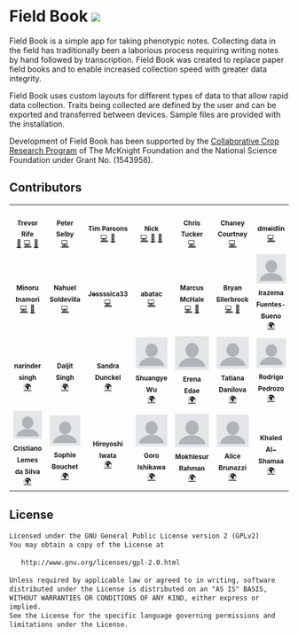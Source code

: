 # Field Book <a href="https://play.google.com/store/apps/details?id=com.fieldbook.tracker"><img src="https://play.google.com/intl/en_us/badges/images/generic/en-play-badge.png" height="50"></a>

Field Book is a simple app for taking phenotypic notes. Collecting data in the field has traditionally been a laborious process requiring writing notes by hand followed by transcription. Field Book was created to replace paper field books and to enable increased collection speed with greater data integrity.

Field Book uses custom layouts for different types of data to that allow rapid data collection. Traits being collected are defined by the user and can be exported and transferred between devices. Sample files are provided with the installation.

Development of Field Book has been supported by the [Collaborative Crop Research Program][1] of The McKnight Foundation and the National Science Foundation under Grant No. (1543958).

## Contributors
<!-- ALL-CONTRIBUTORS-LIST:START - Do not remove or modify this section -->
<!-- prettier-ignore-start -->
<!-- markdownlint-disable -->
<table>
  <tr>
    <td align="center"><a href="https://github.com/trife"><img src="https://avatars.githubusercontent.com/u/1869534?v=4?s=100" width="100px;" alt=""/><br /><sub><b>Trevor Rife</b></sub></a><br /><a href="#projectManagement-trife" title="Project Management">📆</a> <a href="https://github.com/PhenoApps/Field-Book/commits?author=trife" title="Code">💻</a> <a href="#design-trife" title="Design">🎨</a></td>
    <td align="center"><a href="https://github.com/BrapiCoordinatorSelby"><img src="https://avatars.githubusercontent.com/u/32845555?v=4?s=100" width="100px;" alt=""/><br /><sub><b>Peter Selby</b></sub></a><br /><a href="https://github.com/PhenoApps/Field-Book/commits?author=BrapiCoordinatorSelby" title="Code">💻</a></td>
    <td align="center"><a href="https://github.com/timparsons"><img src="https://avatars.githubusercontent.com/u/3004635?v=4?s=100" width="100px;" alt=""/><br /><sub><b>Tim Parsons</b></sub></a><br /><a href="https://github.com/PhenoApps/Field-Book/commits?author=timparsons" title="Code">💻</a> <a href="https://github.com/PhenoApps/Field-Book/pulls?q=is%3Apr+reviewed-by%3Atimparsons" title="Reviewed Pull Requests">👀</a></td>
    <td align="center"><a href="https://github.com/nickpalladino"><img src="https://avatars.githubusercontent.com/u/53413353?v=4?s=100" width="100px;" alt=""/><br /><sub><b>Nick</b></sub></a><br /><a href="https://github.com/PhenoApps/Field-Book/commits?author=nickpalladino" title="Code">💻</a> <a href="https://github.com/PhenoApps/Field-Book/pulls?q=is%3Apr+reviewed-by%3Anickpalladino" title="Reviewed Pull Requests">👀</a> <a href="https://github.com/PhenoApps/Field-Book/issues?q=author%3Anickpalladino" title="Bug reports">🐛</a></td>
    <td align="center"><a href="https://github.com/ctucker3"><img src="https://avatars.githubusercontent.com/u/17887341?v=4" width="100px;" alt=""/><br /><sub><b>Chris Tucker</b></sub></a><br /><a href="https://github.com/PhenoApps/Field-Book/commits?author=ctucker3" title="Code">💻</a></td>
    <td align="center"><a href="https://github.com/chaneylc"><img src="https://avatars.githubusercontent.com/u/5421632?v=4?s=100" width="100px;" alt=""/><br /><sub><b>Chaney Courtney</b></sub></a><br /><a href="https://github.com/PhenoApps/Field-Book/commits?author=chaneylc" title="Code">💻</a></td>
    <td align="center"><a href="https://github.com/dmeidlin"><img src="https://avatars.githubusercontent.com/u/14339308?v=4?s=100" width="100px;" alt=""/><br /><sub><b>dmeidlin</b></sub></a><br /><a href="https://github.com/PhenoApps/Field-Book/commits?author=dmeidlin" title="Code">💻</a></td>
  </tr>
  <tr>
    <td align="center"><a href="https://github.com/m-inamori"><img src="https://avatars.githubusercontent.com/u/58535480?v=4?s=100" width="100px;" alt=""/><br /><sub><b>Minoru Inamori</b></sub></a><br /><a href="https://github.com/PhenoApps/Field-Book/commits?author=m-inamori" title="Code">💻</a> <a href="#ideas-m-inamori" title="Ideas, Planning, & Feedback">🤔</a></td>
    <td align="center"><a href="https://github.com/nahuel-soldevilla"><img src="https://avatars.githubusercontent.com/u/19394293?v=4?s=100" width="100px;" alt=""/><br /><sub><b>Nahuel Soldevilla</b></sub></a><br /><a href="https://github.com/PhenoApps/Field-Book/commits?author=nahuel-soldevilla" title="Code">💻</a></td>
    <td align="center"><a href="https://github.com/Jessssica33"><img src="https://avatars.githubusercontent.com/u/36747798?v=4?s=100" width="100px;" alt=""/><br /><sub><b>Jessssica33</b></sub></a><br /><a href="https://github.com/PhenoApps/Field-Book/commits?author=Jessssica33" title="Code">💻</a></td>
    <td align="center"><a href="https://github.com/abatac"><img src="https://avatars.githubusercontent.com/u/5011207?v=4?s=100" width="100px;" alt=""/><br /><sub><b>abatac</b></sub></a><br /><a href="https://github.com/PhenoApps/Field-Book/commits?author=abatac" title="Code">💻</a></td>
    <td align="center"><a href="https://github.com/marcusmchale"><img src="https://avatars.githubusercontent.com/u/15052304?v=4?s=100" width="100px;" alt=""/><br /><sub><b>Marcus McHale</b></sub></a><br /><a href="https://github.com/PhenoApps/Field-Book/commits?author=marcusmchale" title="Code">💻</a> <a href="https://github.com/PhenoApps/Field-Book/issues?q=author%3Amarcusmchale" title="Bug reports">🐛</a></td>
    <td align="center"><a href="https://github.com/bellerbrock"><img src="https://avatars.githubusercontent.com/u/11297346?v=4?s=100" width="100px;" alt=""/><br /><sub><b>Bryan Ellerbrock</b></sub></a><br /><a href="https://github.com/PhenoApps/Field-Book/commits?author=bellerbrock" title="Code">💻</a> <a href="#ideas-bellerbrock" title="Ideas, Planning, & Feedback">🤔</a></td>
    <td align="center"><img src="https://raw.githubusercontent.com/PhenoApps/Field-Book/master/.github/blank-profile.png?s=100" width="100px;" alt=""/><br /><sub><b>Irazema Fuentes-Bueno</b></sub><br /><a href="#translation" title="Translation">🌍</a></td>
  </tr>
  <tr>
    <td align="center"><a href="http://cropgen.github.io"><img src="https://avatars.githubusercontent.com/u/7772391?v=4?s=100" width="100px;" alt=""/><br /><sub><b>narinder singh</b></sub></a><br /><a href="#translation-cropgen" title="Translation">🌍</a></td>
    <td align="center"><a href="https://github.com/singhdj2"><img src="https://avatars.githubusercontent.com/u/7775048?v=4?s=100" width="100px;" alt=""/><br /><sub><b>Daljit Singh</b></sub></a><br /><a href="#translation-singhdj2" title="Translation">🌍</a></td>
    <td align="center"><a href="https://github.com/sdunckel"><img src="https://avatars.githubusercontent.com/u/4632324?v=4?s=100" width="100px;" alt=""/><br /><sub><b>Sandra Dunckel</b></sub></a><br /><a href="#translation-sdunckel" title="Translation">🌍</a></td>
    <td align="center"><img src="https://raw.githubusercontent.com/PhenoApps/Field-Book/master/.github/blank-profile.png?s=100" width="100px;" alt=""/><br /><sub><b>Shuangye Wu</b></sub><br /><a href="#translation" title="Translation">🌍</a></td>
    <td align="center"><img src="https://raw.githubusercontent.com/PhenoApps/Field-Book/master/.github/blank-profile.png?s=100" width="100px;" alt=""/><br /><sub><b>Erena Edae</b></sub><br /><a href="#translation" title="Translation">🌍</a></td>
    <td align="center"><img src="https://raw.githubusercontent.com/PhenoApps/Field-Book/master/.github/blank-profile.png?s=100" width="100px;" alt=""/><br /><sub><b>Tatiana Danilova</b></sub><br /><a href="#translation" title="Translation">🌍</a></td>
    <td align="center"><img src="https://raw.githubusercontent.com/PhenoApps/Field-Book/master/.github/blank-profile.png?s=100" width="100px;" alt=""/><br /><sub><b>Rodrigo Pedrozo</b></sub><br /><a href="#translation" title="Translation">🌍</a></td>
  </tr>
  <tr>
    <td align="center"><img src="https://raw.githubusercontent.com/PhenoApps/Field-Book/master/.github/blank-profile.png?s=100" width="100px;" alt=""/><br /><sub><b>Cristiano Lemes da Silva</b></sub><br /><a href="#translation" title="Translation">🌍</a></td>
    <td align="center"><img src="https://raw.githubusercontent.com/PhenoApps/Field-Book/master/.github/blank-profile.png?s=100" width="100px;" alt=""/><br /><sub><b>Sophie Bouchet</b></sub><br /><a href="#translation" title="Translation">🌍</a></td>
    <td align="center"><a href="https://github.com/hiroiw"><img src="https://avatars.githubusercontent.com/u/17869371?v=4?s=100" width="100px;" alt=""/><br /><sub><b>Hiroyoshi Iwata</b></sub></a><br /><a href="#translation-hiroiw" title="Translation">🌍</a></td>
    <td align="center"><img src="https://raw.githubusercontent.com/PhenoApps/Field-Book/master/.github/blank-profile.png?s=100" width="100px;" alt=""/><br /><sub><b>Goro Ishikawa</b></sub><br /><a href="#translation" title="Translation">🌍</a></td>
    <td align="center"><img src="https://raw.githubusercontent.com/PhenoApps/Field-Book/master/.github/blank-profile.png?s=100" width="100px;" alt=""/><br /><sub><b>Mokhlesur Rahman</b></sub><br /><a href="#translation" title="Translation">🌍</a></td>
    <td align="center"><img src="https://raw.githubusercontent.com/PhenoApps/Field-Book/master/.github/blank-profile.png?s=100" width="100px;" alt=""/><br /><sub><b>Alice Brunazzi</b></sub><br /><a href="#translation" title="Translation">🌍</a></td>
    <td align="center"><a href="https://www.ar-php.org/"><img src="https://avatars.githubusercontent.com/u/11270404?v=4?s=100" width="100px;" alt=""/><br /><sub><b>Khaled Al-Shamaa</b></sub></a><br /><a href="#translation-khaled-alshamaa" title="Translation">🌍</a></td>
  </tr>
</table>

<!-- markdownlint-restore -->
<!-- prettier-ignore-end -->

<!-- ALL-CONTRIBUTORS-LIST:END -->

## License
    Licensed under the GNU General Public License version 2 (GPLv2)
    You may obtain a copy of the License at

       http://www.gnu.org/licenses/gpl-2.0.html

    Unless required by applicable law or agreed to in writing, software
    distributed under the License is distributed on an "AS IS" BASIS,
    WITHOUT WARRANTIES OR CONDITIONS OF ANY KIND, either express or implied.
    See the License for the specific language governing permissions and
    limitations under the License.

[1]: http://ccrp.org/
